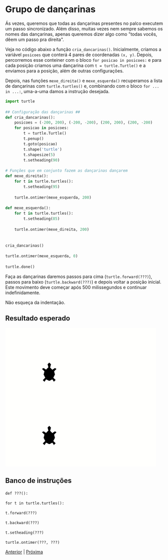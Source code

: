 # Grupo de dançarinas

Ás vezes, queremos que todas as dançarinas presentes no palco executem um passo
sincronizado. Além disso, muitas vezes nem sempre sabemos os nomes das dançarinas,
apenas queremos dizer algo como "todas vocês, dêem um passo pra direita".

Veja no código abaixo a função `cria_dancarinas()`. Inicialmente, criamos
a variável `posicoes` que conterá 4 pares de coordenadas `(x, y)`. Depois,
percorremos esse conteiner com o bloco `for posicao in posicoes:` e para cada
posição criamos uma dançarina com `t = turtle.Turtle()` e a enviamos para a
posição, além de outras configurações.

Depois, nas funções `mexe_direita()` e `mexe_esquerda()` recuperamos a lista
de dançarinas com `turtle.turtles()` e, combinando com o bloco `for ... in ...:`,
uma-a-uma damos a instrução desejada.

```python
import turtle

## Configuração das dançarinas ##
def cria_dancarinas():
    posicoes = (-200, 200), (-200, -200), (200, 200), (200, -200)
    for posicao in posicoes:
        t = turtle.Turtle()
        t.penup()
        t.goto(posicao)
        t.shape('turtle')
        t.shapesize(5)
        t.setheading(90)

# Funções que em conjunto fazem as dançarinas dançarem
def mexe_direita():
    for t in turtle.turtles():
        t.setheading(95)

    turtle.ontimer(mexe_esquerda, 200)

def mexe_esquerda():
    for t in turtle.turtles():
        t.setheading(85)

    turtle.ontimer(mexe_direita, 200)


cria_dancarinas()

turtle.ontimer(mexe_esquerda, 0)

turtle.done()
```

Faça as dançarinas daremos passos para cima (`turtle.forward(???)`),
passos para baixo (`turtle.backward(???)`) e depois voltar a posição
inicial. Este movimento deve começar após 500 milissegundos e
continuar indefinidamente.

Não esqueça da indentação.

## Resultado esperado
![Grupo de dançarinas](12_grupo_dancarinas.gif "Grupo de dançarinas")

## Banco de instruções

`def ???():`

`for t in turtle.turtles():`

`t.forward(???)`

`t.backward(???)`

`t.setheading(???)`

`turtle.ontimer(???, ???)`

[Anterior](11_concurso_danca.md) | [Próxima](13_entre_no_ritmo.md)
